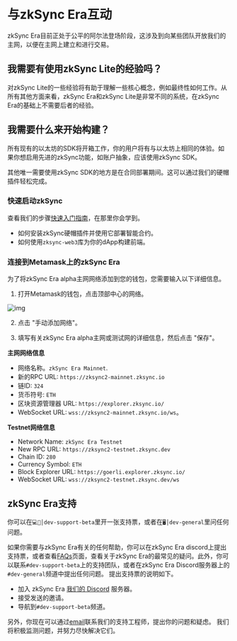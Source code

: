 # 与zkSync Era互动

zkSync Era目前正处于公平的阿尔法登场阶段，这涉及到向某些团队开放我们的主网，以便在主网上建立和进行交易。

## 我需要有使用zkSync Lite的经验吗？

对zkSync Lite的一些经验将有助于理解一些核心概念，例如最终性如何工作。从所有其他方面来看，zkSync Era和zkSync Lite是非常不同的系统，在zkSync Era的基础上不需要后者的经验。

## 我需要什么来开始构建？

所有现有的以太坊的SDK将开箱工作，你的用户将有与以太坊上相同的体验。如果你想启用先进的zkSync功能，如账户抽象，应该使用zkSync SDK。

其他唯一需要使用zkSync SDK的地方是在合同部署期间。这可以通过我们的硬帽插件轻松完成。

### 快速启动zkSync

查看我们的步骤[快速入门指南](.../building-on-zksync/hello-world.md)，在那里你会学到。

- 如何安装zkSync硬帽插件并使用它部署智能合约。
- 如何使用`zksync-web3`库为你的dApp构建前端。

### 连接到Metamask上的zkSync Era

为了将zkSync Era alpha主网网络添加到您的钱包，您需要输入以下详细信息。

1. 打开Metamask的钱包，点击顶部中心的网络。

![img](../../assets/images/connect-1.png)

2. 点击 "手动添加网络"。

3. 填写有关zkSync Era alpha主网或测试网的详细信息，然后点击 "保存"。

**主网网络信息**

- 网络名称。`zkSync Era Mainnet`.
- 新的RPC URL: `https://zksync2-mainnet.zksync.io `
- 链ID: `324`
- 货币符号: `ETH `
- 区块资源管理器 URL: `https://explorer.zksync.io/`
- WebSocket URL: `wss://zksync2-mainnet.zksync.io/ws`。


**Testnet网络信息**

- Network Name: `zkSync Era Testnet`
- New RPC URL: `https://zksync2-testnet.zksync.dev`
- Chain ID: `280`
- Currency Symbol: `ETH`
- Block Explorer URL: `https://goerli.explorer.zksync.io/`
- WebSocket URL: `wss://zksync2-testnet.zksync.dev/ws`

## zkSync Era支持

你可以在`💻🧪│dev-support-beta`里开一张支持票，或者在`🖥│dev-general`里问任何问题。

如果你需要与zkSync Era有关的任何帮助，你可以在zkSync Era discord上提出支持票，或者查看[FAQs](.../troubleshooting/faq.md)页面，查看关于zkSync Era的最常见的疑问。此外，你可以联系`#dev-support-beta`上的支持团队，或者在zkSync Era Discord服务器上的`#dev-general`频道中提出任何问题。
提出支持票的说明如下。

- 加入 zkSync Era [我们的 Discord](https://join.zksync.dev/) 服务器。
- 接受发送的邀请。
- 导航到`#dev-support-beta`频道。

另外，你现在可以通过[email](mailto:support@zksync.io)联系我们的支持工程师，提出你的问题和疑虑。
我们将积极监测问题，并努力尽快解决它们。


<!-- **Testnet network info**

- Network Name: `zkSync alpha testnet`
- New RPC URL: `https://zksync2-testnet.zksync.dev`
- Chain ID: `280`
- Currency Symbol: `ETH`
- Block Explorer URL: `https://goerli.explorer.zksync.io/`
- WebSocket URL: `wss://zksync2-testnet.zksync.dev/ws` -->

<!-- ## 使用zkSync门户网站存入和提取资金

由于测试网是在Goerli网络上运行，你需要先获得一些Goerli ETH。试试下面的任何一个龙头。

- [https://goerli-faucet.mudit.blog/](https://goerli-faucet.mudit.blog/)
- [https://faucets.chain.link/goerli](https://faucets.chain.link/goerli)
- [https://goerli-faucet.slock.it/](https://goerli-faucet.slock.it/)
- [https://goerlifaucet.com/](https://goerlifaucet.com/)

**Step 1**

前往[https://portal.zksync.io/](https://portal.zksync.io/)并连接你的钱包。你会自动被要求添加 "zkSync Era testnet Goerli "网络。

你也可以手动添加网络到你的metamask中。

- Network Name: `zkSync mainnet`
- New RPC URL: `https://zksync2-mainnet.zksync.io`
- Chain ID: `324` -->
<!-- 
**Step 2 (如果你没有Goerli ETH，请跳过。)**

我们首先进入 "桥梁"，然后 "存款"，将一些$ETH存入zkSync Era。

![image](../../assets/images/faq-1.png)

**Step 3**

接下来，我们去 "Faucet "获取一些测试网的$ETH、$LINK、$DAI、$WBTC和$USDC到我们的zkSync地址。

![image](../../assets/images/faq-2.png)

申领后在 "余额 "处查看你的余额。

![image](../../assets/images/faq-3.png)

**Step 4**

现在转到 "转移"。输入另一个钱包的地址，并转移一些代币到它。如果你没有ETH，就用DAI支付费用。

![image](../../assets/images/faq-4.png)

**Step 5**

最后我们去 "提款"，从zkSync提取一些\$DAI回到Goerli。用ETH支付费用。


![image](../../assets/images/faq-5.png) -->
